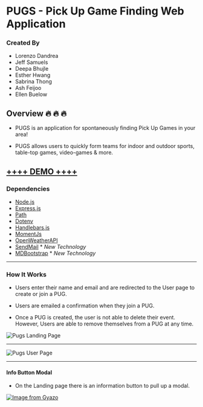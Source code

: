 # PUGS - Pick Up Game Finding Web Application

### Created By

  * Lorenzo Dandrea
  * Jeff Samuels
  * Deepa Bhujle
  * Esther Hwang
  * Sabrina Thong
  * Ash Feijoo
  * Ellen Buelow

## Overview :fire: :fire: :fire:

* PUGS is an application for spontaneously finding Pick Up Games in your area!

* PUGS allows users to quickly form teams for indoor and outdoor sports, table-top games, video-games & more.

## **<a href="https://stark-reef-81765.herokuapp.com/" target="_blank">++++ DEMO ++++</a>**

### Dependencies

* [Node.js](https://nodejs.org/en/)
* [Express.js](https://expressjs.com/)
* [Path](https://github.com/mtrpcic/pathjs)
* [Dotenv](https://www.npmjs.com/package/dotenv)
* [Handlebars.js](https://www.npmjs.com/package/express-handlebars)
* [MomentJs](https://momentjs.com/docs/#/plugins)
* [OpenWeatherAPI](https://openweathermap.org/api)
* [SendMail](https://www.npmjs.com/package/sendmail) * _New Technology_
* [MDBootstrap](https://mdbootstrap.com/) * _New Technology_

***

### How It Works

* Users enter their name and email and are redirected to the User page to create or join a PUG.

* Users are emailed a confirmation when they join a PUG.

* Once a PUG is created, the user is not able to delete their event. However, Users are able to remove themselves from a PUG at any time.


![Pugs Landing Page](https://i.gyazo.com/8cfc11cecaf41b12722fe5813cc3d90b.jpg)

***

![Pugs User Page](https://i.gyazo.com/2d7822b2dae971733964e7e0c82f8b10.jpg)

***

#### Info Button Modal

* On the Landing page there is an information button to pull up a modal.

[![Image from Gyazo](https://i.gyazo.com/ca17ffb8ea45c6fea1192ec9be363f01.gif)](https://gyazo.com/ca17ffb8ea45c6fea1192ec9be363f01)
